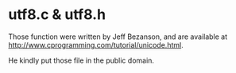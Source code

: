 # utf8.c & utf8.h
Those function were written by Jeff Bezanson, and are available at
<http://www.cprogramming.com/tutorial/unicode.html>.

He kindly put those file in the public domain.

